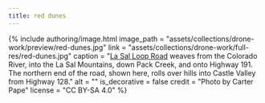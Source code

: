 ```yaml
---
title: red dunes
---
```


{% include authoring/image.html
    image_path = "assets/collections/drone-work/preview/red-dunes.jpg"
    link = "assets/collections/drone-work/full-res/red-dunes.jpg"
    caption = "[La Sal Loop Road](https://www.fs.usda.gov/Internet/FSE_DOCUMENTS/fseprd690573.pdf) weaves from the Colorado River, into the La Sal Mountains, down Pack Creek, and onto Highway 191. The northern end of the road, shown here, rolls over hills into Castle Valley from Highway 128."
    alt = ""
    is_decorative = false
    credit = "Photo by Carter Pape"
    license = "CC BY-SA 4.0"
%}
